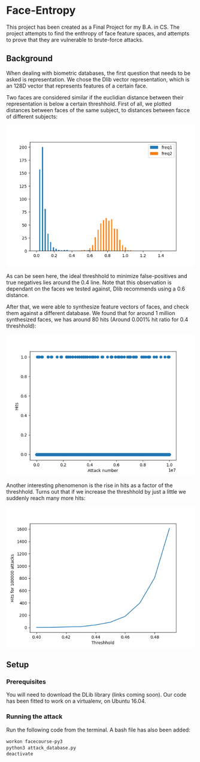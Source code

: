 # Face-Entropy

This project has been created as a Final Project for my B.A. in CS. The project attempts to find the enthropy of face feature spaces, and attempts to prove that they are vulnerable to brute-force attacks.


## Background

When dealing with biometric databases, the first question that needs to be asked is representation. We
chose the Dlib vector representation, which is an 128D vector that represents features of a certain face.


Two faces are considered similar if the euclidian distance between their representation is below a certain threshhold.
First of all, we plotted distances between faces of the same subject, to distances between facce of
different subjects:

![input image](https://github.com/Royz2123/Biometric-Attack/blob/master/figures/threshhold500.png)


As can be seen here, the ideal threshhold to minimize false-positives and true negatives lies around the 0.4
line. Note that this observation is dependant on the faces we tested against, Dlib recommends using a 0.6 distance.


After that, we were able to synthesize feature vectors of faces, and check them against a different database. We found that for around 1 million synthesized faces, we has around 80 hits (Around 0.001% hit ratio for 0.4 threshhold):

![input image](https://github.com/Royz2123/Biometric-Attack/blob/master/figures/diff_bases_10_mil.png)

Another interesting phenomenon is the rise in hits as a factor of the threshhold. Turns out that if we increase the threshhold by just a little we suddenly reach many more hits:

![input image](https://github.com/Royz2123/Biometric-Attack/blob/master/figures/thresh_test4.png)





## Setup

### Prerequisites

You will need to download the DLib library (links coming soon). Our code has been fitted to work on a virtualenv, on Ubuntu 16.04.

### Running the attack

Run the following code from the terminal. A bash file has also been added:



```bash
workon facecourse-py3
python3 attack_database.py
deactivate
```
